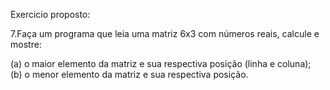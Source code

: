 Exercicio proposto:

7.Faça um programa que leia uma matriz 6x3 com números reais, calcule e mostre:  
<div>  (a) o maior elemento da matriz e sua respectiva posição (linha e coluna);</div>
  (b) o menor elemento da matriz e sua respectiva posição.  

